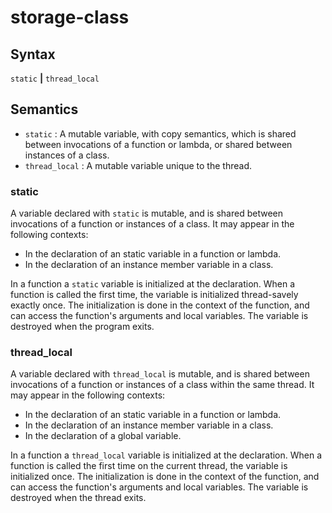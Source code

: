 # storage-class

## Syntax

`static` __|__ `thread_local`

## Semantics

 - `static` : A mutable variable, with copy semantics, which is shared between
              invocations of a function or lambda, or shared between instances
              of a class.
 - `thread_local` : A mutable variable unique to the thread.

### static
A variable declared with `static` is mutable, and is shared between
invocations of a function or instances of a class. It may appear in the
following contexts:
 - In the declaration of an static variable in a function or lambda.
 - In the declaration of an instance member variable in a class.

In a function a `static` variable is initialized at the declaration.
When a function is called the first time, the variable is initialized
thread-savely exactly once. The initialization is done in the context
of the function, and can access the function's arguments and local variables.
The variable is destroyed when the program exits.

### thread_local
A variable declared with `thread_local` is mutable, and is shared between
invocations of a function or instances of a class within the same thread.
It may appear in the following contexts:
 - In the declaration of an static variable in a function or lambda.
 - In the declaration of an instance member variable in a class.
 - In the declaration of a global variable.

In a function a `thread_local` variable is initialized at the declaration.
When a function is called the first time on the current thread, the variable
is initialized once. The initialization is done in the context of the function,
and can access the function's arguments and local variables.
The variable is destroyed when the thread exits.


